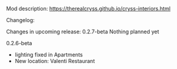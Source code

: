 
Mod description:
https://therealcryss.github.io/cryss-interiors.html


Changelog:

Changes in upcoming release: 0.2.7-beta
Nothing planned yet

0.2.6-beta
- lighting fixed in Apartments
- New location: Valenti Restaurant
